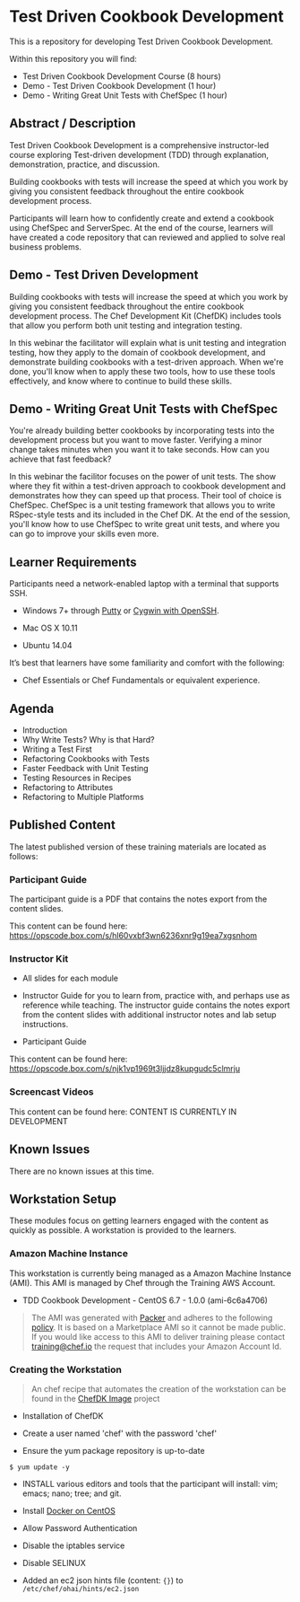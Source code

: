 # Test Driven Cookbook Development

This is a repository for developing Test Driven Cookbook Development.

Within this repository you will find:

* Test Driven Cookbook Development Course (8 hours)
* Demo - Test Driven Cookbook Development (1 hour)
* Demo - Writing Great Unit Tests with ChefSpec (1 hour)

## Abstract / Description

Test Driven Cookbook Development is a comprehensive instructor-led course exploring Test-driven development (TDD) through explanation, demonstration, practice, and discussion.

Building cookbooks with tests will increase the speed at which you work by giving you consistent feedback throughout the entire cookbook development process.

Participants will learn how to confidently create and extend a cookbook using ChefSpec and ServerSpec. At the end of the course, learners will have created a code repository that can reviewed and applied to solve real business problems.

## Demo - Test Driven Development

Building cookbooks with tests will increase the speed at which you work by giving you consistent feedback throughout the entire cookbook development process. The Chef Development Kit (ChefDK) includes tools that allow you perform both unit testing and integration testing.

In this webinar the facilitator will explain what is unit testing and integration testing, how they apply to the domain of cookbook development, and demonstrate building cookbooks with a test-driven approach. When we're done, you'll know when to apply these two tools, how to use these tools effectively, and know where to continue to build these skills.

## Demo - Writing Great Unit Tests with ChefSpec

You're already building better cookbooks by incorporating tests into the development process but you want to move faster. Verifying a minor change takes minutes when you want it to take seconds. How can you achieve that fast feedback?

In this webinar the facilitor focuses on the power of unit tests. The show where they fit within a test-driven approach to cookbook development and demonstrates how they can speed up that process. Their tool of choice is ChefSpec. ChefSpec is a unit testing framework that allows you to write RSpec-style tests and its included in the Chef DK. At the end of the session, you'll know how to use ChefSpec to write great unit tests, and where you can go to improve your skills even more.

## Learner Requirements

Participants need a network-enabled laptop with a terminal that supports SSH.

* Windows 7+ through [Putty](http://www.putty.org/) or [Cygwin with OpenSSH](https://www.cygwin.com/).

* Mac OS X 10.11

* Ubuntu 14.04

It’s best that learners have some familiarity and comfort with the following:

* Chef Essentials or Chef Fundamentals or equivalent experience.

## Agenda

* Introduction
* Why Write Tests? Why is that Hard?
* Writing a Test First
* Refactoring Cookbooks with Tests
* Faster Feedback with Unit Testing
* Testing Resources in Recipes
* Refactoring to Attributes
* Refactoring to Multiple Platforms

## Published Content

The latest published version of these training materials are located as follows:

### Participant Guide

The participant guide is a PDF that contains the notes export from the content slides.

This content can be found here: https://opscode.box.com/s/hl60vxbf3wn6236xnr9g19ea7xgsnhom

### Instructor Kit

* All slides for each module

* Instructor Guide for you to learn from, practice with, and perhaps use as reference while teaching. The instructor guide contains the notes export from the content slides with additional instructor notes and lab setup instructions.

* Participant Guide

This content can be found here: https://opscode.box.com/s/njk1vp1969t3ljjdz8kupgudc5clmrju

### Screencast Videos

This content can be found here: CONTENT IS CURRENTLY IN DEVELOPMENT

## Known Issues

There are no known issues at this time.

## Workstation Setup

These modules focus on getting learners engaged with the content as quickly as possible. A workstation is provided to the learners.

### Amazon Machine Instance

This workstation is currently being managed as a Amazon Machine Instance (AMI). This AMI is managed by Chef through the Training AWS Account.

* TDD Cookbook Development - CentOS 6.7 - 1.0.0 (ami-6c6a4706)

> The AMI was generated with [Packer](https://github.com/chef-training/chefdk-fundamentals-image) and adheres to the following [policy](https://github.com/chef-training/chefdk-image/blob/master/cookbooks/workstations/recipes/tdd_cookbook_development.rb). It is based on a Marketplace AMI so it cannot be made public. If you would like access to this AMI to deliver training please contact [training@chef.io](mailto:training@chef.io) the request that includes your Amazon Account Id.

### Creating the Workstation

> An chef recipe that automates the creation of the workstation can be found in the [ChefDK Image](
https://github.com/chef-training/chefdk-image/blob/master/cookbooks/workstations/recipes/tdd_cookbook_development.rb
) project

* Installation of ChefDK

* Create a user named 'chef' with the password 'chef'

* Ensure the yum package repository is up-to-date

```
$ yum update -y
```

* INSTALL various editors and tools that the participant will install: vim; emacs; nano; tree; and git.

* Install [Docker on CentOS](https://docs.docker.com/engine/installation/centos/)

* Allow Password Authentication

* Disable the iptables service

* Disable SELINUX

* Added an ec2 json hints file (content: `{}`) to `/etc/chef/ohai/hints/ec2.json`
